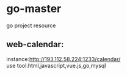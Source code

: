 # go-master
go project resource
## web-calendar:
instance:http://193.112.58.224:1233/calendar/ <br>
use tool:html,javascript,vue.js,go,mysql
